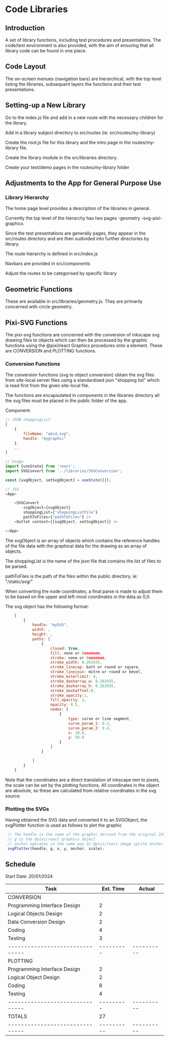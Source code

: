 # Code Libraries

## Introduction
A set of library functions, including test procedures and presentations.
The code/test environment is also provided, with the aim of ensuring
that all library code can be found in one place.

## Code Layout
The on-screen menues (navigation bars) are hierarchical, with the top
level listing the libraries, subsequent layers the functions and their
test presentations.

## Setting-up a New Library
Go to the index.js file and add in a new route with the necessary children
for the library.

Add in a library subject directory to src/routes (ie: src/routes/my-library)

Create the root.js file for this library and the intro page in 
the routes/my-library file.

Create the library module in the src/libraries directory.

Create your test/demo pages in the routes/my-library folder

## Adjustments to the App for General Purpose Use

### Library Hierarchy

The home page level provides a description of the libraries in
general.

Currently the top level of the hierarchy has two pages
-geometry
-svg-pixi-graphics

Since the test presentations are generally pages, they appear
in the src/routes directory and are then sudivided into further
directories by library.

The route hierarchy is defined in src/index.js

Navbars are provided in src/components

Adjust the routes to be categorised by specific library

## Geometric Functions
These are available in src/libraries/geometry.js. They are
primarily concerned with circle geometry.

## Pixi-SVG Functions
The pixi-svg functions are concerned with the conversion of
inkscape svg drawing files to objects which can then be processed
by the graphic functions using the @pixi/react Graphics procedures
onto a <Stage> element. These are CONVERSION and PLOTTING functions.


### Conversion Functions

The conversion functions (svg to object conversion) obtain the svg 
files from site-local server files using a standardised json 
"shopping list" which is read first from the given site-local file.

The functions are encapsulated in components in the libraries directory
all the svg files must be placed in the public folder of the app.

Component: 

```js
// JSON shoppingList
[
    {
        fileName: "abcd.svg",
        handle: "mygraphic"
    },
    ..
]

// Usage
import {useState} from 'react';
import SVGConvert from '../libraries/SVGConversion';

const [svgObject, setSvgObject] = useState([]);

// JSX
<App>

    <SVGConvert 
        svgObject={svgObject} 
        shoppingList={"shoppingListFile"} 
        pathToFiles={"pathToFiles"} />
    <Outlet context={[svgObject, setSvgObject]} />

</App>
```

The svgObject is an array of objects which contains the reference handles of the file 
data with the graphical data for the drawing as an array of objects.

The shoppingList is the name of the json file that contains the list of files to be
parsed.

pathToFiles is the path of the files within the public directory. ie: "/static/svg/"

When converting the node coordinates, a final parse is made to adjust them to be based
on the upper and left-most coordinates in the data as 0,0.

The svg object has the following format:

```js
    [
        {
            handle: "mySVG",
            width: ,
            height: ,
            paths: [
                {
                    closed: true,
                    fill: none or 0xnnnnnn,
                    stroke: none or 0xnnnnnn,
                    stroke_width: 0.263935,
                    stroke_linecap: butt or round or square,
                    stroke_linejoin: mitre or round or bevel,
                    stroke_miterlimit: 4, 
                    stroke_dasharray_w: 0.263935, 
                    stroke_dasharray_h: 0.263935,
                    stroke_dashoffset:0,
                    stroke_opacity:1,
                    fill_opacity: 1,
                    opacity: 0.5,
                    nodes: [
                        {
                            type: curve or line segment,
                            curve_param_1: 0.3,
                            curve_param_2: 0.4,
                            x: 30.0,
                            y: 50.0
                        }
                    ]
                }

            ]
        }
    ]
```

Note that the coordinates are a direct translation of inkscape mm to pixels, 
the scale can be set by the plotting functions. All coordinates in the
object are absolute, so these are calculated from relative coordinates
in the svg source.

### Plotting the SVGs

Having obtained the SVG data and converted it to an SVGObject, the svgPlotter function
is used as follows to plot the graphic

```js
 // The handle is the name of the graphic derived from the original JSON file
 // g is the @pixi/react graphics object
 // anchor operates in the same way as @pixi/react image sprite anchor.
 svgPlotter(handle, g, x, y, anchor, scale);
```
## Schedule

Start Date: 20/01/2024

| Task                            | Est. Time | Actual     |
| ------------------------------- | --------- | ---------- |
| CONVERSION                      |           |            |
| Programming Interface Design    | 2         |            |
| Logical Objects Design          | 2         |            |
| Data Conversion Design          | 2         |            |
| Coding                          | 4         |            |
| Testing                         | 3         |            |
| ------------------------------- | --------- | ---------- |
| PLOTTING                        |           |            |
| Programming Interface Design    | 2         |            |
| Logical Object Design           | 2         |            |
| Coding                          | 6         |            |
| Testing                         | 4         |            |
| ------------------------------- | --------- | ---------- |
| TOTALS                          | 27        |            |
| ------------------------------- | ----------| ---------- |


